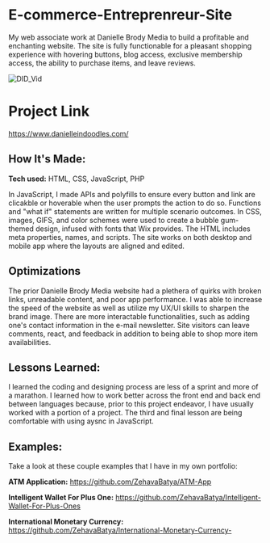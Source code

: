 # E-commerce-Entreprenreur-Site
My web associate work at Danielle Brody Media to build a profitable and enchanting website. The site is fully functionable for a pleasant shopping experience with hovering buttons, blog access, exclusive membership access, the ability to purchase items, and leave reviews. 

![DID_Vid](https://user-images.githubusercontent.com/84485729/186798396-9f7b1667-4994-4a76-8c85-92bf42d3b62d.gif)

# Project Link
https://www.danielleindoodles.com/

## How It's Made:

**Tech used:** HTML, CSS, JavaScript, PHP

In JavaScript, I made APIs and polyfills to ensure every button and link are clicakble or hoverable when the user prompts the action to do so. Functions and "what if" statements are written for multiple scenario outcomes. In CSS, images, GIFS, and color schemes were used to create a bubble gum-themed design, infused with fonts that Wix provides. The HTML includes meta properties, names, and scripts. The site works on both desktop and mobile app where the layouts are aligned and edited. 

## Optimizations

The prior Danielle Brody Media website had a plethera of quirks with broken links, unreadable content, and poor app performance. I was able to increase the speed of the website as well as utilize my UX/UI skills to sharpen the brand image. There are more interactable functionalities, such as adding one's contact information in the e-mail newsletter. Site visitors can leave comments, react, and feedback in addition to being able to shop more item availabilities. 

## Lessons Learned:

I learned the coding and designing process are less of a sprint and more of a marathon. I learned how to work better across the front end and back end between languages because, prior to this project endeavor, I have usually worked with a portion of a project. The third and final lesson are being comfortable with using aysnc in JavaScript.

## Examples:
Take a look at these couple examples that I have in my own portfolio:

**ATM Application:** https://github.com/ZehavaBatya/ATM-App

**Intelligent Wallet For Plus One:** https://github.com/ZehavaBatya/Intelligent-Wallet-For-Plus-Ones

**International Monetary Currency:** https://github.com/ZehavaBatya/International-Monetary-Currency-
